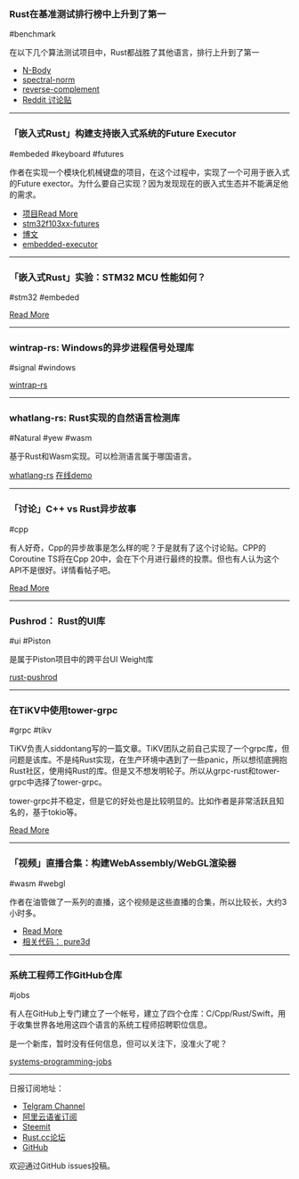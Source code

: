 ### Rust在基准测试排行榜中上升到了第一

#benchmark

在以下几个算法测试项目中，Rust都战胜了其他语言，排行上升到了第一

- [N-Body](https://benchmarksgame-team.pages.debian.net/benchmarksgame/performance/nbody.html)
- [spectral-norm](https://benchmarksgame-team.pages.debian.net/benchmarksgame/performance/spectralnorm.html)
- [reverse-complement](https://benchmarksgame-team.pages.debian.net/benchmarksgame/performance/revcomp.html)
- [Reddit 讨论贴](https://www.reddit.com/r/rust/comments/akgmef/rust_nbody_benchmark_ranks_1/)

---

### 「嵌入式Rust」构建支持嵌入式系统的Future Executor

#embeded #keyboard #futures

作者在实现一个模块化机械键盘的项目，在这个过程中，实现了一个可用于嵌入式的Future exector。为什么要自己实现？因为发现现在的嵌入式生态并不能满足他的需求。

- [项目Read More](https://gitlab.com/polymer-kb/polymer/blob/master/README.md)
- [stm32f103xx-futures](https://gitlab.com/polymer-kb/firmware/stm32f103xx-futures/blob/wip/src/serial.rs)
- [博文](https://josh.robsonchase.com/embedded-executor/)
- [embedded-executor](https://gitlab.com/polymer-kb/firmware/embedded-executor)

---

### 「嵌入式Rust」实验：STM32 MCU 性能如何？

#stm32 #embeded

[Read More](https://nercury.github.io/rust/embedded/experiments/2019/01/27/rust-embedded-02-measuring-the-clock.html)

---

### wintrap-rs: Windows的异步进程信号处理库

#signal #windows

[wintrap-rs](https://github.com/elizagamedev/wintrap-rs)

---

### whatlang-rs: Rust实现的自然语言检测库

#Natural #yew #wasm

基于Rust和Wasm实现。可以检测语言属于哪国语言。

[whatlang-rs](https://github.com/greyblake/whatlang-rs)
[在线demo](https://www.greyblake.com/whatlang/)

---

### 「讨论」C++ vs Rust异步故事

#cpp

有人好奇，Cpp的异步故事是怎么样的呢？于是就有了这个讨论贴。CPP的Coroutine TS将在Cpp 20中，会在下个月进行最终的投票。但也有人认为这个API不是很好。详情看帖子吧。

[Read More](https://www.reddit.com/r/rust/comments/ajwoiw/how_is_the_async_story_in_rust_compared_to_c/)

---

### Pushrod： Rust的UI库

#ui #Piston

是属于Piston项目中的跨平台UI Weight库

[rust-pushrod](https://www.github.com/KenSuenobu/rust-pushrod/)

---

### 在TiKV中使用tower-grpc

#grpc #tikv

TiKV负责人siddontang写的一篇文章。TiKV团队之前自己实现了一个grpc库，但问题是该库。不是纯Rust实现，在生产环境中遇到了一些panic，所以想彻底拥抱Rust社区，使用纯Rust的库。但是又不想发明轮子。所以从grpc-rust和tower-grpc中选择了tower-grpc。

tower-grpc并不稳定，但是它的好处也是比较明显的。比如作者是非常活跃且知名的，基于tokio等。

[Read More](https://medium.com/@siddontang/use-tower-grpc-for-tikv-6109cf8c61)

---

### 「视频」直播合集：构建WebAssembly/WebGL渲染器

#wasm #webgl

作者在油管做了一系列的直播，这个视频是这些直播的合集，所以比较长，大约3小时多。

- [Read More](https://www.youtube.com/watch?v=7_5DX_lH0kI&list=PLkzdeKCVtKYshqmgngLSqRV4UVt4QjaZ5)
- [相关代码： pure3d](https://github.com/dakom/pure3d)

---

### 系统工程师工作GitHub仓库

#jobs

有人在GitHub上专门建立了一个帐号，建立了四个仓库：C/Cpp/Rust/Swift，用于收集世界各地用这四个语言的系统工程师招聘职位信息。

是一个新库，暂时没有任何信息，但可以关注下，没准火了呢？

[systems-programming-jobs](https://github.com/systems-programming-jobs)

---

日报订阅地址：

- [Telgram Channel](https://t.me/rust_daily_news )
- [阿里云语雀订阅](https://www.yuque.com/chaosbot/rustnews)
- [Steemit](https://steemit.com/@blackanger)
- [Rust.cc论坛](https://rust.cc)
- [GitHub](https://github.com/RustStudy/rust_daily_news)

欢迎通过GitHub issues投稿。
